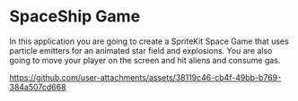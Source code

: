 # SpaceShip Game

In this application you are going to create a SpriteKit Space Game that uses particle emitters for an animated star field and explosions. You are also going to move your player on the screen and hit aliens and consume gas.



https://github.com/user-attachments/assets/38119c46-cb4f-49bb-b769-384a507cd668

